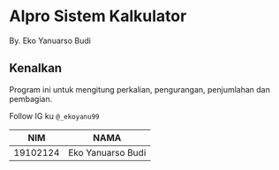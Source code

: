 # Alpro Sistem Kalkulator

By. Eko Yanuarso Budi

## Kenalkan
Program ini untuk mengitung perkalian, pengurangan, penjumlahan dan pembagian.

Follow IG ku `@_ekoyanu99`

|NIM|NAMA  |
|--|--|
| 19102124 |Eko Yanuarso Budi  |
